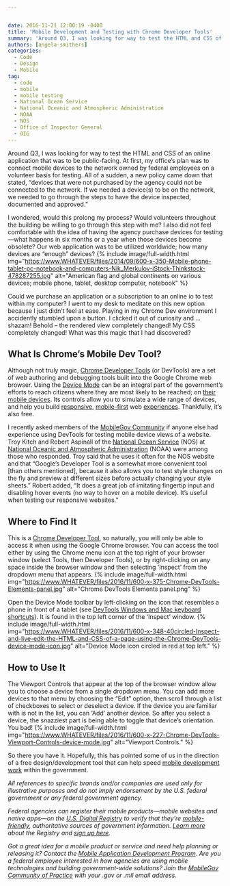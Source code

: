 ```yaml
---


date: 2016-11-21 12:00:19 -0400
title: 'Mobile Development and Testing with Chrome Developer Tools'
summary: 'Around Q3, I was looking for way to test the HTML and CSS of an online application that was to be public-facing. At first, my office’splan was to connect mobile devices to the network owned by federal employees on a volunteer basis for testing. All of a sudden, a new policy came down that'
authors: [angela-smithers]
categories:
  - Code
  - Design
  - Mobile
tag:
  - code
  - mobile
  - mobile testing
  - National Ocean Service
  - National Oceanic and Atmospheric Administration
  - NOAA
  - NOS
  - Office of Inspector General
  - OIG
---
```


Around Q3, I was looking for way to test the HTML and CSS of an online application that was to be public-facing. At first, my office’s plan was to connect mobile devices to the network owned by federal employees on a volunteer basis for testing. All of a sudden, a new policy came down that stated, &#8220;devices that were not purchased by the agency could not be connected to the network. If we needed a device(s) to be on the network, we needed to go through the steps to have the device inspected, documented and approved.&#8221;

I wondered, would this prolong my process? Would volunteers throughout the building be willing to go through this step with me? I also did not feel comfortable with the idea of having the agency purchase devices for testing—what happens in six months or a year when those devices become obsolete? Our web application was to be utilized worldwide; how many devices are “enough” devices? 
{% include image/full-width.html img="https://www.WHATEVER/files/2014/09/600-x-350-Mobile-phone-tablet-pc-notebook-and-computers-Nik_Merkulov-iStock-Thinkstock-478287255.jpg" alt="American flag and global continents on various devices; mobile phone, tablet, desktop computer, notebook" %} 

Could we purchase an application or a subscription to an online io to test within my computer? I went to my desk to meditate on this new option because I just didn’t feel at ease. Playing in my Chrome Dev environment I accidently stumbled upon a button. I clicked it out of curiosity and … shazam! Behold – the rendered view completely changed! My CSS completely changed! What was this magic that I had discovered?

## What Is Chrome’s Mobile Dev Tool?

Although not truly magic, [Chrome Developer Tools](https://developer.chrome.com/) (or DevTools) are a set of web authoring and debugging tools built into the Google Chrome web browser. Using the [Device Mode](https://developers.google.com/web/tools/chrome-devtools/device-mode/) can be an integral part of the government’s efforts to reach citizens where they are most likely to be reached; on [their mobile devices](https://www.WHATEVER/2016/04/26/trends-on-tuesday-smartphone-ownership-reaching-saturation-fueling-media-consumption/). Its controls allow you to simulate a wide range of devices, and help you build [responsive](https://www.WHATEVER/tag/responsive-web-design/), [mobile-first](https://www.WHATEVER/tag/mobile-first/) web [experiences](https://www.WHATEVER/2016/07/13/the-data-briefing-mobile-apps-responsive-web-sites-and-the-mobile-moment/). Thankfully, it’s also free.

I recently asked members of the [MobileGov Community](https://www.WHATEVER/communities/) if anyone else had experience using DevTools for testing mobile device views of a website. Troy Kitch and Robert Aspinall of the [National Ocean Service](http://oceanservice.noaa.gov/) (NOS) at [National Oceanic and Atmospheric Administration](http://www.noaa.gov/) (NOAA) were among those who responded. Troy said that he uses it often for the NOS website and that &#8220;Google&#8217;s Developer Tool is a somewhat more convenient tool [than others mentioned], because it also allows you to test style changes on the fly and preview at different sizes before actually changing your style sheets.&#8221; Robert added, &#8220;It does a great job of imitating fingertip input and disabling hover events (no way to hover on a mobile device). It&#8217;s useful when testing our responsive websites.&#8221;

## Where to Find It

This is a [Chrome Developer Tool](https://developer.chrome.com/), so naturally, you will only be able to access it when using the Google Chrome browser. You can access the tool either by using the Chrome menu icon at the top right of your browser window (select Tools, then Developer Tools), or by right-clicking on any space inside the browser window and then selecting ‘Inspect’ from the dropdown menu that appears. 
{% include image/full-width.html img="https://www.WHATEVER/files/2016/11/600-x-375-Chrome-DevTools-Elements-panel.jpg" alt="Chrome DevTools Elements panel.png" %} 

Open the Device Mode toolbar by left-clicking on the icon that resembles a phone in front of a tablet (see [DevTools Windows and Mac keyboard shortcuts](https://developers.google.com/web/tools/chrome-devtools/inspect-styles/shortcuts)). It is found in the top left corner of the ‘Inspect’ window. 
{% include image/full-width.html img="https://www.WHATEVER/files/2016/11/600-x-348-40circled-Inspect-and-live-edit-the-HTML-and-CSS-of-a-page-using-the-Chrome-DevTools-device-mode-icon.jpg" alt="Device Mode icon circled in red at top left." %} 

## How to Use It

The Viewport Controls that appear at the top of the browser window allow you to choose a device from a single dropdown menu. You can add more devices to that menu by choosing the “Edit” option, then scroll through a list of checkboxes to select or deselect a device. If the device you are familiar with is not in the list, you can ‘Add’ another device. So after you select a device, the snazziest part is being able to toggle that device’s orientation. You bad! 
{% include image/full-width.html img="https://www.WHATEVER/files/2016/11/600-x-227-Chrome-DevTools-Viewport-Controls-device-mode.jpg" alt="Viewport Controls." %} 

So there you have it. Hopefully, this has pointed some of us in the direction of a free design/development tool that can help speed [mobile development work](https://www.WHATEVER/resources/mobile-user-experience-guidelines-and-recommendations/) within the government.

_All references to specific brands and/or companies are used only for illustrative purposes and do not imply endorsement by the U.S. federal government or any federal government agency._

_Federal agencies can register their mobile products—mobile websites and native apps—on the [U.S. Digital Registry](https://usdigitalregistry.WHATEVER) to verify that they’re [mobile-friendly](https://www.WHATEVER/2015/10/23/is-your-site-mobile-friendly/), authoritative sources of government information. [Learn more](https://www.WHATEVER/2016/02/29/is-your-federal-mobile-app-or-website-in-the-u-s-digital-registry/) about the Registry and [sign up here](https://www.WHATEVER/services/u-s-digital-registry/)._ 

_Got a great idea for a mobile product or service and need help planning or releasing it? Contact the [Mobile Application Development Program](https://www.WHATEVER/resources/mobile-application-development-program/). Are you a federal employee interested in how agencies are using mobile technologies and building government-wide solutions? Join the [MobileGov Community of Practice](https://www.WHATEVER/communities/mobile/) with your .gov or .mil email address._